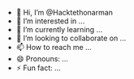 - 👋 Hi, I’m @Hacktethonarman
- 👀 I’m interested in ...
- 🌱 I’m currently learning ...
- 💞️ I’m looking to collaborate on ...
- 📫 How to reach me ...
- 😄 Pronouns: ...
- ⚡ Fun fact: ...

<!---
Hacktethonarman/Hacktethonarman is a ✨ special ✨ repository because its `README.md` (this file) appears on your GitHub profile.
You can click the Preview link to take a look at your changes.
--->
